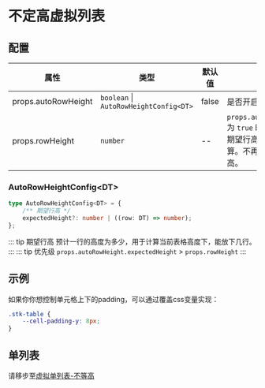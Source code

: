 # 不定高虚拟列表

## 配置
| 属性  | 类型  | 默认值 | 说明  |
| ----- | ----- | ----- | ----- |
| props.autoRowHeight | `boolean` \| `AutoRowHeightConfig<DT>` | false | 是否开启自动行高 |
| props.rowHeight | `number` | -- | `props.autoRowHeight` 为 `true` 时，将表示为期望行高，用于计算。不再影响实际行高。 |

### AutoRowHeightConfig&lt;DT&gt;
```ts
type AutoRowHeightConfig<DT> = {
    /** 期望行高 */
    expectedHeight?: number | ((row: DT) => number);
};
```

::: tip 期望行高
预计一行的高度为多少，用于计算当前表格高度下，能放下几行。
:::
::: tip 优先级
`props.autoRowHeight.expectedHeight` > `props.rowHeight`
:::


## 示例

<demo vue="advanced/auto-height-virtual/AutoHeightVirtual/index.vue"></demo>

如果你你想控制单元格上下的padding，可以通过覆盖css变量实现：
```css
.stk-table {
    --cell-padding-y: 8px;
}
```

## 单列表
请移步至[虚拟单列表-不等高](/demos/virtual-list.html#不等高)
